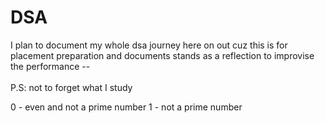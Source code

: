 # DSA
I plan to document my whole dsa journey here on out cuz this is for placement preparation and documents stands as a reflection to improvise the performance -- <br><br>
P.S: not to forget what I study


0 - even and not a prime number
1 - not a prime number
